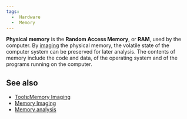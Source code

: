 ```yaml
---
tags:
  -  Hardware
  -  Memory 
---
```

**Physical memory** is the **Random Access Memory**, or **RAM**, used by
the computer. By [imaging](tools:memory_imaging.md) the physical
memory, the volatile state of the computer system can be preserved for
later analysis. The contents of memory include the code and data, of the
operating system and of the programs running on the computer.

## See also

- [Tools:Memory Imaging](tools:memory_imaging.md)
- [Memory Imaging](memory_imaging.md)
- [Memory analysis](memory_analysis.md)
